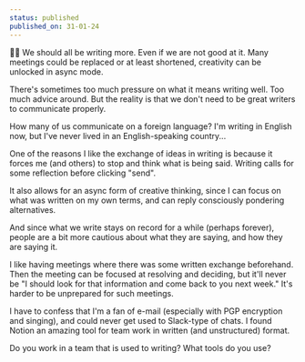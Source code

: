 ```yaml
---
status: published
published_on: 31-01-24
---
```

✍🏼 We should all be writing more. Even if we are not good at it. Many meetings could be replaced or at least shortened, creativity can be unlocked in async mode. 

There's sometimes too much pressure on what it means writing well. Too much advice around. But the reality is that we don't need to be great writers to communicate properly. 

How many of us communicate on a foreign language? I'm writing in English now, but I've never lived in an English-speaking country... 

One of the reasons I like the exchange of ideas in writing is because it forces me (and others) to stop and think what is being said. Writing calls for some reflection before clicking "send". 

It also allows for an async form of creative thinking, since I can focus on what was written on my own terms, and can reply consciously pondering alternatives. 

And since what we write stays on record for a while (perhaps forever), people are a bit more cautious about what they are saying, and how they are saying it. 

I like having meetings where there was some written exchange beforehand. Then the meeting can be focused at resolving and deciding, but it'll never be "I should look for that information and come back to you next week." It's harder to be unprepared for such meetings. 

I have to confess that I'm a fan of e-mail (especially with PGP encryption and singing), and could never get used to Slack-type of chats. I found Notion an amazing tool for team work in written (and unstructured) format. 

Do you work in a team that is used to writing? What tools do you use? 


